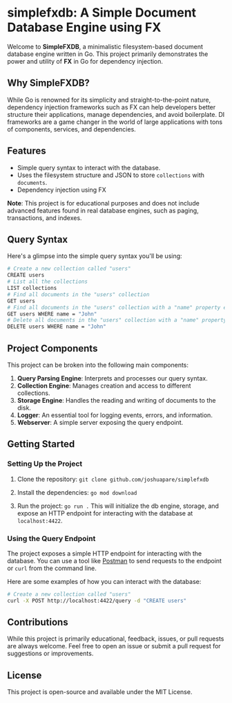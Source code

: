 # simplefxdb: A Simple Document Database Engine using FX

Welcome to **SimpleFXDB**, a minimalistic filesystem-based document database engine written in Go. This project primarily demonstrates the power and utility of **FX** in Go for dependency injection.

## Why SimpleFXDB?

While Go is renowned for its simplicity and straight-to-the-point nature, dependency injection frameworks such as FX can help developers better structure their applications, manage dependencies, and avoid boilerplate. DI frameworks are a game changer in the world of large applications with tons of components, services, and dependencies.

## Features

- Simple query syntax to interact with the database.
- Uses the filesystem structure and JSON to store `collections` with `documents`.
- Dependency injection using FX

**Note**: This project is for educational purposes and does not include advanced features found in real database engines, such as paging, transactions, and indexes.

## Query Syntax

Here's a glimpse into the simple query syntax you'll be using:

```bash
# Create a new collection called "users"
CREATE users
# List all the collections
LIST collections
# Find all documents in the "users" collection
GET users
# Find all documents in the "users" collection with a "name" property equal to "John"
GET users WHERE name = "John"
# Delete all documents in the "users" collection with a "name" property equal to "John"
DELETE users WHERE name = "John"
```

## Project Components

This project can be broken into the following main components:

1. **Query Parsing Engine**: Interprets and processes our query syntax.
2. **Collection Engine**: Manages creation and access to different collections.
3. **Storage Engine**: Handles the reading and writing of documents to the disk.
4. **Logger**: An essential tool for logging events, errors, and information.
5. **Webserver**: A simple server exposing the query endpoint.

## Getting Started

### Setting Up the Project

1. Clone the repository: `git clone github.com/joshuapare/simplefxdb`

2. Install the dependencies: `go mod download`

3. Run the project: `go run .`
This will initialize the db engine, storage, and expose an HTTP endpoint for interacting with the database at `localhost:4422`.

### Using the Query Endpoint

The project exposes a simple HTTP endpoint for interacting with the database. You can use a tool like [Postman](https://www.postman.com/) to send requests to the endpoint or `curl` from the command line.

Here are some examples of how you can interact with the database:

```bash
# Create a new collection called "users"
curl -X POST http://localhost:4422/query -d "CREATE users"
```

## Contributions

While this project is primarily educational, feedback, issues, or pull requests are always welcome. Feel free to open an issue or submit a pull request for suggestions or improvements.

## License

This project is open-source and available under the MIT License.